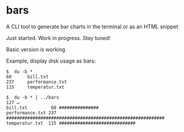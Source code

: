 # bars

A CLI tool to generate bar charts in the terminal or as an HTML snippet

Just started. Work in progress. Stay tuned! 

Basic version is working

Example, display disk usage as bars:

    $  du -b *
    60      bill.txt
    237     performance.txt
    115     temperatur.txt
    
    $  du -b * | ../bars                                                                                                                                             127 ↵
    bill.txt         60 ###############
    performance.txt 237 ############################################################
    temperatur.txt  115 #############################

